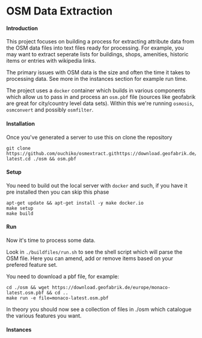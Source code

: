 # OSM Data Extraction

#### Introduction

This project focuses on building a process for extracting attribute data from the OSM data files into text files ready for processing.  For example, you may want to extract seperate lists for buildings, shops, amenities, historic items or entries with wikipedia links.

The primary issues with OSM data is the size and often the time it takes to processing data.  See more in the instances section for example run time.

The project uses a ```docker``` container which builds in various components which allow us to pass in and process an ```osm.pbf``` file (sources like geofabrik are great for city/country level data sets).  Within this we're running ```osmosis```, ```osmconvert``` and possibly ```osmfilter```.  

#### Installation
Once you've generated a server to use this on clone the repository

```
git clone https://github.com/ouchiko/osmextract.githttps://download.geofabrik.de/europe/monaco-latest.cd ./osm && osm.pbf
```

#### Setup
You need to build out the local server with ```docker``` and such, if you have it pre installed then you can skip this phase

```
apt-get update && apt-get install -y make docker.io
make setup
make build
````

#### Run
Now it's time to process some data.

Look in ```./buildfiles/run.sh``` to see the shell script which will parse the OSM file.  Here you can amend, add or remove items based on your prefered feature set. 

You need to download a pbf file, for example:

```
cd ./osm && wget https://download.geofabrik.de/europe/monaco-latest.osm.pbf && cd ..
make run -e file=monaco-latest.osm.pbf
```

In theory you should now see a collection of files in ./osm which catalogue the various features you want.

#### Instances

